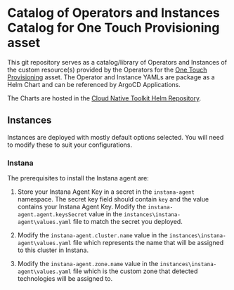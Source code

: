 # Catalog of Operators and Instances Catalog for One Touch Provisioning asset

This git repository serves as a catalog/library of Operators and Instances of the custom resource(s) provided by the Operators for the [One Touch Provisioning](https://github.com/one-touch-provisioning/otp-gitops) asset.  The Operator and Instance YAMLs are package as a Helm Chart and can be referenced by ArgoCD Applications.

The Charts are hosted in the [Cloud Native Toolkit Helm Repository](https://github.com/cloud-native-toolkit/toolkit-charts).

## Instances

Instances are deployed with mostly default options selected. You will need to modify these to suit your configurations.

### Instana

The prerequisites to install the Instana agent are:  

1. Store your Instana Agent Key in a secret in the `instana-agent` namespace. The secret key field should contain `key` and the value contains your Instana Agent Key. Modify the `instana-agent.agent.keysSecret` value in the `instances\instana-agent\values.yaml` file to match the secret you deployed. 

2. Modify the `instana-agent.cluster.name` value in the `instances\instana-agent\values.yaml` file which represents the name that will be assigned to this cluster in Instana.

3. Modify the `instana-agent.zone.name` value in the `instances\instana-agent\values.yaml` file which is the custom zone that detected technologies will be assigned to.
